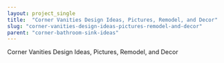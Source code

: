 ```yaml
---
layout: project_single
title:  "Corner Vanities Design Ideas, Pictures, Remodel, and Decor"
slug: "corner-vanities-design-ideas-pictures-remodel-and-decor"
parent: "corner-bathroom-sink-ideas"
---
```

Corner Vanities Design Ideas, Pictures, Remodel, and Decor